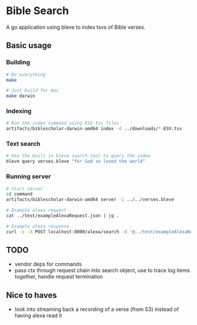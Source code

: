 # Bible Search

A go application using bleve to index tsvs of Bible verses.

## Basic usage

### Building

```bash
# Do everything
make

# Just build for mac
make darwin
```

### Indexing

```bash
# Run the index command using ESV tsv files
artifacts/biblescholar-darwin-amd64 index -d ../downloads/*-ESV.tsv
```

### Text search

```bash
# Use the built in bleve search tool to query the index
bleve query verses.bleve "for God so loved the world"
```

### Running server

```bash
# Start server
cd command
artifacts/biblescholar-darwin-amd64 server -i ../../verses.bleve

# Example alexa request
cat ../test/exampleAlexaRequest.json | jq .

# Example alexa response
curl -s -X POST localhost:8000/alexa/search -d '@../test/exampleAlexaRequest.json' | jq .
```

## TODO

* vendor deps for commands
* pass ctx through request chain into search object, use to trace log items together, handle request termination

## Nice to haves

* look into streaming back a recording of a verse (from S3) instead of having alexa read it

